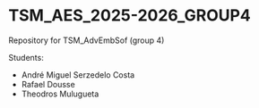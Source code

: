 # TSM_AES_2025-2026_GROUP4

Repository for TSM_AdvEmbSof (group 4)


Students:

- André Miguel Serzedelo Costa
- Rafael Dousse
- Theodros Mulugueta

